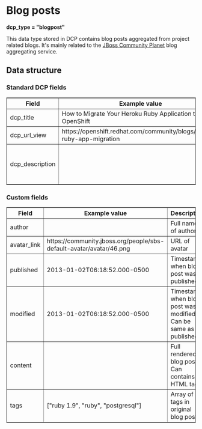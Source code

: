 Blog posts
==========

**dcp\_type = "blogpost"**

This data type stored in DCP contains blog posts aggregated from project related blogs. 
It's mainly related to the [JBoss Community Planet](http://planet.jboss.org) blog aggregating service.

## Data structure

### Standard DCP fields
<table border="1">
<thead>
  <th>Field</th>
  <th>Example value</th>
  <th width="63%">Description</th>
</thead>
<tbody>
<tr><td>dcp_title</td><td>How to Migrate Your Heroku Ruby Application to OpenShift</td><td>Blog post title</td></tr>
<tr><td>dcp_url_view</td><td>https://openshift.redhat.com/community/blogs/heroku-ruby-app-migration</td><td>URL of blog post</td></tr>
<tr><td>dcp_description</td><td></td><td>Shorted description containing only clear text</td></tr>
</tbody>
</table>


### Custom fields
<table border="1">
<thead>
  <th>Field</th>
  <th>Example value</th>
  <th width="63%">Description</th>
</thead>
<tbody>
<tr><td>author</td><td></td><td>Full name of author</td></tr>
<tr><td>avatar_link</td><td>https://community.jboss.org/people/sbs-default-avatar/avatar/46.png</td><td>URL of avatar</td></tr>
<tr><td>published</td><td>2013-01-02T06:18:52.000-0500</td><td>Timestamp when blog post was published</td></tr>
<tr><td>modified</td><td>2013-01-02T06:18:52.000-0500</td><td>Timestamp when blog post was modified. Can be same as published</td></tr>
<tr><td>content</td><td></td><td>Full rendered blog post. Can contains HTML tags</td></tr>
<tr><td>tags</td><td>["ruby 1.9", "ruby", "postgresql"]</td><td>Array of tags in original blog posts</td></tr>
</tbody>
</table>

